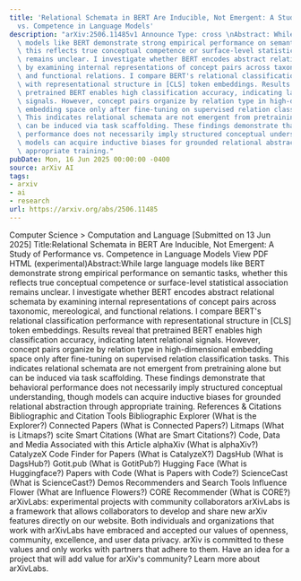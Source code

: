 ```yaml
---
title: 'Relational Schemata in BERT Are Inducible, Not Emergent: A Study of Performance
  vs. Competence in Language Models'
description: "arXiv:2506.11485v1 Announce Type: cross \nAbstract: While large language\
  \ models like BERT demonstrate strong empirical performance on semantic tasks, whether\
  \ this reflects true conceptual competence or surface-level statistical association\
  \ remains unclear. I investigate whether BERT encodes abstract relational schemata\
  \ by examining internal representations of concept pairs across taxonomic, mereological,\
  \ and functional relations. I compare BERT's relational classification performance\
  \ with representational structure in [CLS] token embeddings. Results reveal that\
  \ pretrained BERT enables high classification accuracy, indicating latent relational\
  \ signals. However, concept pairs organize by relation type in high-dimensional\
  \ embedding space only after fine-tuning on supervised relation classification tasks.\
  \ This indicates relational schemata are not emergent from pretraining alone but\
  \ can be induced via task scaffolding. These findings demonstrate that behavioral\
  \ performance does not necessarily imply structured conceptual understanding, though\
  \ models can acquire inductive biases for grounded relational abstraction through\
  \ appropriate training."
pubDate: Mon, 16 Jun 2025 00:00:00 -0400
source: arXiv AI
tags:
- arxiv
- ai
- research
url: https://arxiv.org/abs/2506.11485
---
```


Computer Science > Computation and Language
[Submitted on 13 Jun 2025]
Title:Relational Schemata in BERT Are Inducible, Not Emergent: A Study of Performance vs. Competence in Language Models
View PDF HTML (experimental)Abstract:While large language models like BERT demonstrate strong empirical performance on semantic tasks, whether this reflects true conceptual competence or surface-level statistical association remains unclear. I investigate whether BERT encodes abstract relational schemata by examining internal representations of concept pairs across taxonomic, mereological, and functional relations. I compare BERT's relational classification performance with representational structure in [CLS] token embeddings. Results reveal that pretrained BERT enables high classification accuracy, indicating latent relational signals. However, concept pairs organize by relation type in high-dimensional embedding space only after fine-tuning on supervised relation classification tasks. This indicates relational schemata are not emergent from pretraining alone but can be induced via task scaffolding. These findings demonstrate that behavioral performance does not necessarily imply structured conceptual understanding, though models can acquire inductive biases for grounded relational abstraction through appropriate training.
References & Citations
Bibliographic and Citation Tools
Bibliographic Explorer (What is the Explorer?)
Connected Papers (What is Connected Papers?)
Litmaps (What is Litmaps?)
scite Smart Citations (What are Smart Citations?)
Code, Data and Media Associated with this Article
alphaXiv (What is alphaXiv?)
CatalyzeX Code Finder for Papers (What is CatalyzeX?)
DagsHub (What is DagsHub?)
Gotit.pub (What is GotitPub?)
Hugging Face (What is Huggingface?)
Papers with Code (What is Papers with Code?)
ScienceCast (What is ScienceCast?)
Demos
Recommenders and Search Tools
Influence Flower (What are Influence Flowers?)
CORE Recommender (What is CORE?)
arXivLabs: experimental projects with community collaborators
arXivLabs is a framework that allows collaborators to develop and share new arXiv features directly on our website.
Both individuals and organizations that work with arXivLabs have embraced and accepted our values of openness, community, excellence, and user data privacy. arXiv is committed to these values and only works with partners that adhere to them.
Have an idea for a project that will add value for arXiv's community? Learn more about arXivLabs.